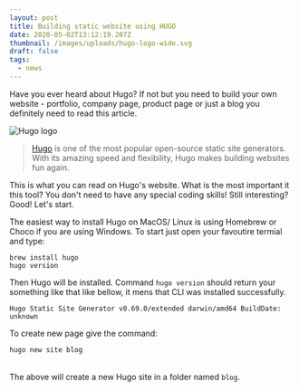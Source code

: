 ```yaml
---
layout: post
title: Building static website using HUGO
date: 2020-05-02T13:12:19.207Z
thumbnail: /images/uploads/hugo-logo-wide.svg
draft: false
tags:
  - news
---
```

Have you ever heard about Hugo? If not but you need to build your own website - portfolio, company page, product page or just a blog you definitely need to read this article. 

![Hugo logo ](/images/uploads/hugo-logo-wide.svg "Hugo logo")



> [Hugo](https://gohugo.io/) is one of the most popular open-source static site generators. With its amazing speed and flexibility, Hugo makes building websites fun again. 

This is what you can read on Hugo's website. What is the most important it this tool? You don't need to have any special coding skills! Still interesting? Good! Let's start.

The easiest way to install Hugo on MacOS/ Linux is using Homebrew or Choco if you are using Windows.  To start just open your favoutire termial and type: 

```
brew install hugo
hugo version
```

Then Hugo will be installed. Command `hugo version`  should return your something like that like bellow, it mens that CLI was installed successfully. 

```
Hugo Static Site Generator v0.69.0/extended darwin/amd64 BuildDate: unknown
```

To create new page give the command: 

```bash
hugo new site blog
```

\
The above will create a new Hugo site in a folder named `blog`.